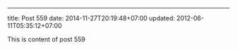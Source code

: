 ---
title: Post 559
date: 2014-11-27T20:19:48+07:00
updated: 2012-06-11T05:35:12+07:00

This is content of post 559